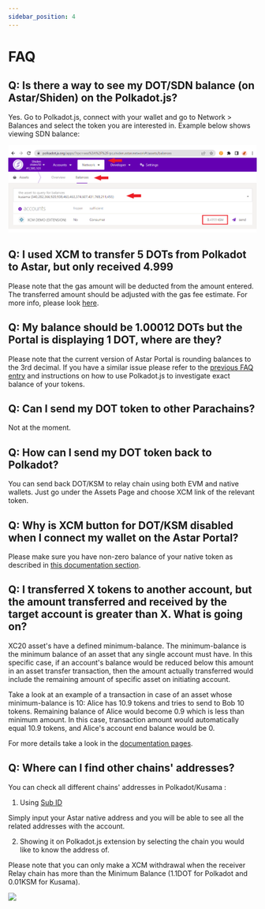 ```yaml
---
sidebar_position: 4
---
```


# FAQ

## Q: Is there a way to see my DOT/SDN balance (on Astar/Shiden) on the Polkadot.js?

Yes. Go to Polkadot.js, connect with your wallet and go to Network > Balances and select the token you are interested in. Example below shows viewing SDN balance:

![Viewing KSM balance on Shiden Network](img/1.png)

## Q: I used XCM to transfer 5 DOTs from Polkadot to Astar, but only received 4.999

Please note that the gas amount will be deducted from the amount entered. The transferred amount should be adjusted with the gas fee estimate. For more info, please look [here](https://docs.astar.network/docs/xcm/using-xcm/xcm-transactions).

## Q: My balance should be 1.00012 DOTs but the Portal is displaying 1 DOT, where are they?

Please note that the current version of Astar Portal is rounding balances to the 3rd decimal. If you have a similar issue please refer to the [previous FAQ entry](building-with-xcm/faq-for-smart-contracts.md) and instructions on how to use Polkadot.js to investigate exact balance of your tokens.

## Q: Can I send my DOT token to other Parachains?

Not at the moment.

## Q: How can I send my DOT token back to Polkadot?

You can send back DOT/KSM to relay chain using both EVM and native wallets. Just go under the Assets Page and choose XCM link of the relevant token.

## Q: Why is XCM button for DOT/KSM disabled when I connect my wallet on the Astar Portal?

Please make sure you have non-zero balance of your native token as described in [this documentation section](https://docs.astar.network/docs/xcm/using-xcm/xcm-transactions).

## Q: I transferred X tokens to another account, but the amount transferred and received by the target account is greater than X. What is going on?

XC20 asset's have a defined minimum-balance. The minimum-balance is the minimum balance of an asset that any single account must have. In this specific case, if an account's balance would be reduced below this amount in an asset transfer transaction, then the amount actually transferred would include the remaining amount of specific asset on initiating account.

Take a look at an example of a transaction in case of an asset whose minimum-balance is 10: Alice has 10.9 tokens and tries to send to Bob 10 tokens. Remaining balance of Alice would become 0.9 which is less than minimum amount. In this case, transaction amount would automatically equal 10.9 tokens, and Alice's account end balance would be 0.

For more details take a look in the [documentation pages](building-with-xcm/send-xc20-evm.md).

## Q: Where can I find other chains' addresses?

You can check all different chains' addresses in Polkadot/Kusama :

1. Using [Sub ID](https://sub.id/)

Simply input your Astar native address and you will be able to see all the related addresses with the account.

2. Showing it on Polkadot.js extension by selecting the chain you would like to know the address of.

Please note that you can only make a XCM withdrawal when the receiver Relay chain has more than the Minimum Balance (1.1DOT for Polkadot and 0.01KSM for Kusama).

<img src="https://user-images.githubusercontent.com/77480847/182851296-cb2b540c-a7ab-470d-9a73-be99f94cac53.png" width="400" />
